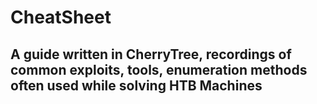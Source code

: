 # CheatSheet
<h2>A guide written in CherryTree, recordings of common exploits, tools, enumeration methods often used while solving HTB Machines<h2>
